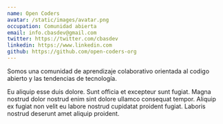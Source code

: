 ```yaml
---
name: Open Coders
avatar: /static/images/avatar.png
occupation: Comunidad abierta
email: info.cbasdev@gmail.com
twitter: https://twitter.com/cbasdev
linkedin: https://www.linkedin.com
github: https://github.com/open-coders-org
---
```


Somos una comunidad de aprendizaje colaborativo orientada al codigo abierto y las tendencias de tecnología.

Eu aliquip esse duis dolore. Sunt officia et excepteur sunt fugiat. Magna nostrud dolor nostrud enim sint dolore ullamco consequat tempor. Aliquip ex fugiat non velit eu labore nostrud cupidatat proident fugiat. Laboris nostrud deserunt amet aliquip proident.
